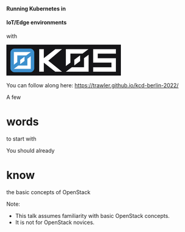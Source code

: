 #### Running Kubernetes in 

#### IoT/Edge environments
with

<img src="./k0s-logo-full-color-dark.png" alt="k0s-logo" width="300"/>


You can follow along here:
https://trawler.github.io/kcd-berlin-2022/


A few
# words
to start with


You should already
# know
the basic concepts of OpenStack

Note:
- This talk assumes familiarity with basic OpenStack concepts.
- It is not for OpenStack novices.

